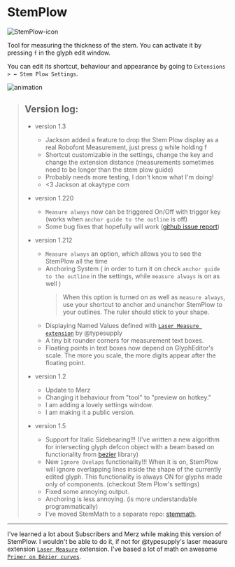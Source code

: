 # StemPlow

![StemPlow-icon](images/StemPlow-icon.png)

Tool for measuring the thickness of the stem. You can activate it by pressing `f` in the glyph edit window.

You can edit its shortcut, behaviour and appearance by going to
`Extensions > ↔ Stem Plow Settings`.

![animation](images/animation.gif)

> ## Version log:
>
> - version 1.3
>
>   - Jackson added a feature to drop the Stem Plow display as a real Robofont Measurement, just press g while holding f
>   - Shortcut customizable in the settings, change the key and change the extension distance (measurements sometimes need to be longer than the stem plow guide)
>   - Probably needs more testing, I don't know what I'm doing!
>   - <3 Jackson at okaytype com
>
> - version 1.220
>
>   - `Measure always` now can be triggered On/Off with trigger key (works when `anchor guide to the outline` is off)
>   - Some bug fixes that hopefully will work ([github issue report](https://github.com/RafalBuchner/StemPlow/issues/4#issue-1840248227))
>
> - version 1.212
>
>   - `Measure always` an option, which allows you to see the StemPlow all the time
>   - Anchoring System ( in order to turn it on check `anchor guide to the outline` in the settings, while `measure always` is on as well )
>     > When this option is turned on as well as `measure always`, use your shortcut to anchor and unanchor StemPlow to your outlines. The ruler should stick to your shape.
>   - Displaying Named Values defined with [`Laser Measure extension`](https://github.com/typesupply/lasermeasure/) by @typesupply
>   - A tiny bit rounder corners for measurement text boxes.
>   - Floating points in text boxes now depend on GlyphEditor's scale. The more you scale, the more digits appear after the floating point.
>
> - version 1.2
>
>   - Update to Merz
>   - Changing it behaviour from "tool" to "preview on hotkey."
>   - I am adding a lovely settings window.
>   - I am making it a public version.
>
> - version 1.5
>   - Support for Italic Sidebearing!!! (I've written a new algorithm for intersecting glyph defcon object with a beam based on functionality from [bezier](https://github.com/dhermes/bezier) library)
>   - New `Ignore Ovelaps` functionality!!! When it is on, StemPlow will ignore overlapping lines inside the shape of the currently edited glyph. This functionality is always ON for glyphs made only of components.
>     (checkout Stem Plow's settings)
>   - Fixed some annoying output.
>   - Anchoring is less annoying.
>     (is more understandable programmatically)
>   - I've moved StemMath to a separate repo: [stemmath](https://github.com/RafalBuchner/stemmath).

---

I've learned a lot about Subscribers and Merz while making this version of StemPlow. I wouldn't be able to do it, if not for @typesupply's laser measure extension [`Laser Measure`](https://github.com/typesupply/lasermeasure/) extension. I've based a lot of math on awesome [`Primer on Bézier curves`](https://pomax.github.io/bezierinfo/).
